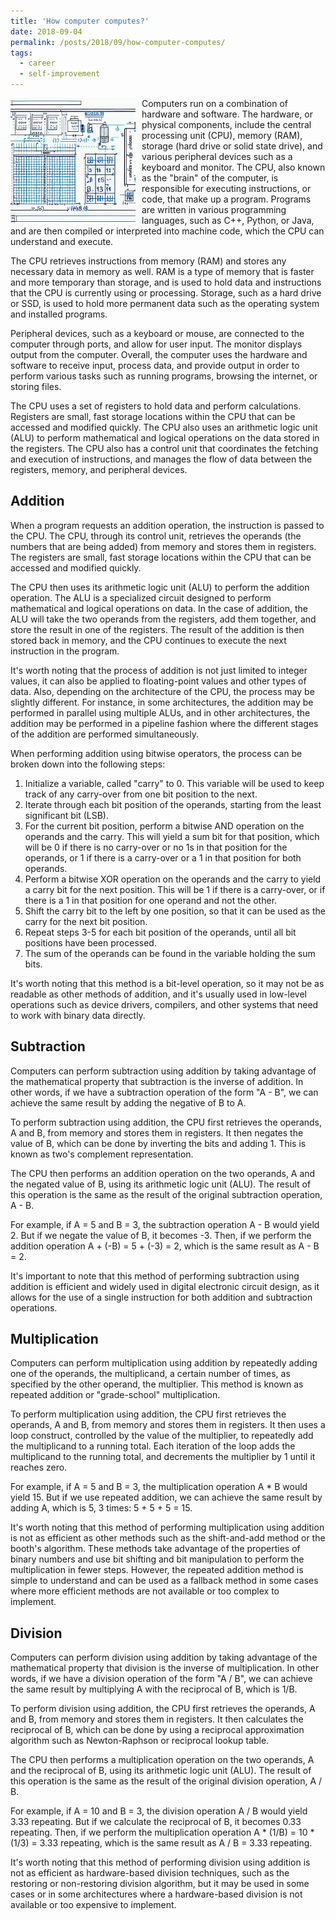```yaml
---
title: 'How computer computes?'
date: 2018-09-04
permalink: /posts/2018/09/how-computer-computes/
tags:
  - career
  - self-improvement
---
```


<img width="200" alt="schema" src="/images/posts/how-computer-computes.png" style="float: left; margin-right: 10px;" /> Computers run on a combination of hardware and software. The hardware, or physical components, include the central processing unit (CPU), memory (RAM), storage (hard drive or solid state drive), and various peripheral devices such as a keyboard and monitor. The CPU, also known as the "brain" of the computer, is responsible for executing instructions, or code, that make up a program. Programs are written in various programming languages, such as C++, Python, or Java, and are then compiled or interpreted into machine code, which the CPU can understand and execute.

The CPU retrieves instructions from memory (RAM) and stores any necessary data in memory as well. RAM is a type of memory that is faster and more temporary than storage, and is used to hold data and instructions that the CPU is currently using or processing. Storage, such as a hard drive or SSD, is used to hold more permanent data such as the operating system and installed programs.

Peripheral devices, such as a keyboard or mouse, are connected to the computer through ports, and allow for user input. The monitor displays output from the computer. Overall, the computer uses the hardware and software to receive input, process data, and provide output in order to perform various tasks such as running programs, browsing the internet, or storing files.

The CPU uses a set of registers to hold data and perform calculations. Registers are small, fast storage locations within the CPU that can be accessed and modified quickly. The CPU also uses an arithmetic logic unit (ALU) to perform mathematical and logical operations on the data stored in the registers. The CPU also has a control unit that coordinates the fetching and execution of instructions, and manages the flow of data between the registers, memory, and peripheral devices.

Addition
---

When a program requests an addition operation, the instruction is passed to the CPU. The CPU, through its control unit, retrieves the operands (the numbers that are being added) from memory and stores them in registers. The registers are small, fast storage locations within the CPU that can be accessed and modified quickly.

The CPU then uses its arithmetic logic unit (ALU) to perform the addition operation. The ALU is a specialized circuit designed to perform mathematical and logical operations on data. In the case of addition, the ALU will take the two operands from the registers, add them together, and store the result in one of the registers. The result of the addition is then stored back in memory, and the CPU continues to execute the next instruction in the program.

It's worth noting that the process of addition is not just limited to integer values, it can also be applied to floating-point values and other types of data. Also, depending on the architecture of the CPU, the process may be slightly different. For instance, in some architectures, the addition may be performed in parallel using multiple ALUs, and in other architectures, the addition may be performed in a pipeline fashion where the different stages of the addition are performed simultaneously.

When performing addition using bitwise operators, the process can be broken down into the following steps:

1. Initialize a variable, called "carry" to 0. This variable will be used to keep track of any carry-over from one bit position to the next.
2. Iterate through each bit position of the operands, starting from the least significant bit (LSB).
3. For the current bit position, perform a bitwise AND operation on the operands and the carry. This will yield a sum bit for that position, which will be 0 if there is no carry-over or no 1s in that position for the operands, or 1 if there is a carry-over or a 1 in that position for both operands.
4. Perform a bitwise XOR operation on the operands and the carry to yield a carry bit for the next position. This will be 1 if there is a carry-over, or if there is a 1 in that position for one operand and not the other.
5. Shift the carry bit to the left by one position, so that it can be used as the carry for the next bit position.
6. Repeat steps 3-5 for each bit position of the operands, until all bit positions have been processed.
7. The sum of the operands can be found in the variable holding the sum bits.

It's worth noting that this method is a bit-level operation, so it may not be as readable as other methods of addition, and it's usually used in low-level operations such as device drivers, compilers, and other systems that need to work with binary data directly.

Subtraction
---

Computers can perform subtraction using addition by taking advantage of the mathematical property that subtraction is the inverse of addition. In other words, if we have a subtraction operation of the form "A - B", we can achieve the same result by adding the negative of B to A.

To perform subtraction using addition, the CPU first retrieves the operands, A and B, from memory and stores them in registers. It then negates the value of B, which can be done by inverting the bits and adding 1. This is known as two's complement representation.

The CPU then performs an addition operation on the two operands, A and the negated value of B, using its arithmetic logic unit (ALU). The result of this operation is the same as the result of the original subtraction operation, A - B.

For example, if A = 5 and B = 3, the subtraction operation A - B would yield 2. But if we negate the value of B, it becomes -3. Then, if we perform the addition operation A + (-B) = 5 + (-3) = 2, which is the same result as A - B = 2.

It's important to note that this method of performing subtraction using addition is efficient and widely used in digital electronic circuit design, as it allows for the use of a single instruction for both addition and subtraction operations.

Multiplication
---

Computers can perform multiplication using addition by repeatedly adding one of the operands, the multiplicand, a certain number of times, as specified by the other operand, the multiplier. This method is known as repeated addition or "grade-school" multiplication.

To perform multiplication using addition, the CPU first retrieves the operands, A and B, from memory and stores them in registers. It then uses a loop construct, controlled by the value of the multiplier, to repeatedly add the multiplicand to a running total. Each iteration of the loop adds the multiplicand to the running total, and decrements the multiplier by 1 until it reaches zero.

For example, if A = 5 and B = 3, the multiplication operation A * B would yield 15. But if we use repeated addition, we can achieve the same result by adding A, which is 5, 3 times: 5 + 5 + 5 = 15.

It's worth noting that this method of performing multiplication using addition is not as efficient as other methods such as the shift-and-add method or the booth's algorithm. These methods take advantage of the properties of binary numbers and use bit shifting and bit manipulation to perform the multiplication in fewer steps. However, the repeated addition method is simple to understand and can be used as a fallback method in some cases where more efficient methods are not available or too complex to implement.

Division
---

Computers can perform division using addition by taking advantage of the mathematical property that division is the inverse of multiplication. In other words, if we have a division operation of the form "A / B", we can achieve the same result by multiplying A with the reciprocal of B, which is 1/B.

To perform division using addition, the CPU first retrieves the operands, A and B, from memory and stores them in registers. It then calculates the reciprocal of B, which can be done by using a reciprocal approximation algorithm such as Newton-Raphson or reciprocal lookup table.

The CPU then performs a multiplication operation on the two operands, A and the reciprocal of B, using its arithmetic logic unit (ALU). The result of this operation is the same as the result of the original division operation, A / B.

For example, if A = 10 and B = 3, the division operation A / B would yield 3.33 repeating. But if we calculate the reciprocal of B, it becomes 0.33 repeating. Then, if we perform the multiplication operation A * (1/B) = 10 * (1/3) = 3.33 repeating, which is the same result as A / B = 3.33 repeating.

It's worth noting that this method of performing division using addition is not as efficient as hardware-based division techniques, such as the restoring or non-restoring division algorithm, but it may be used in some cases or in some architectures where a hardware-based division is not available or too expensive to implement.
